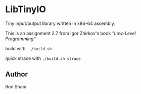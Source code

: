 # LibTinyIO

Tiny input/output library written in x86-64 assembly.

This is an assignment 2.7 from Igor Zhirkov's book _"Low-Level Programming"_

build with ```
./build.sh```

quick strace with ```./build.sh strace```

## Author
Ron Shabi